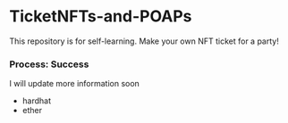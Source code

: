# TicketNFTs-and-POAPs
This repository is for self-learning.
Make your own NFT ticket for a party!

### Process: Success

I will update more information soon
* hardhat
* ether
